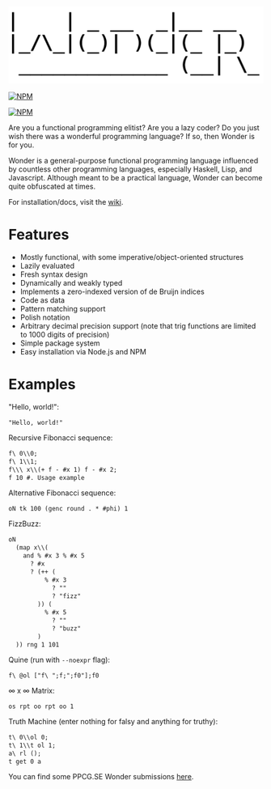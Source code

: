 ![wonder](wonder.png?raw=true)

[![NPM](https://nodei.co/npm/wonderlang.png?downloads=true)](https://npmjs.org/package/wonderlang)

[![NPM](https://nodei.co/npm-dl/wonderlang.png?months=6&height=3)](https://nodei.co/npm/wonderlang/)

Are you a functional programming elitist? Are you a lazy coder? Do you just wish there was a wonderful programming language? If so, then Wonder is for you.

Wonder is a general-purpose functional programming language influenced by countless other programming languages, especially Haskell, Lisp, and Javascript. Although meant to be a practical language, Wonder can become quite obfuscated at times.

For installation/docs, visit the [wiki](https://github.com/wonderlang/wonder/wiki).

# Features
- Mostly functional, with some imperative/object-oriented structures
- Lazily evaluated
- Fresh syntax design
- Dynamically and weakly typed
- Implements a zero-indexed version of de Bruijn indices
- Code as data
- Pattern matching support
- Polish notation
- Arbitrary decimal precision support (note that trig functions are limited to 1000 digits of precision)
- Simple package system
- Easy installation via Node.js and NPM

# Examples
"Hello, world!":
```
"Hello, world!"
```

Recursive Fibonacci sequence:
```
f\ 0\\0;
f\ 1\\1;
f\\\ x\\(+ f - #x 1) f - #x 2;
f 10 #. Usage example
```

Alternative Fibonacci sequence:
```
oN tk 100 (genc round . * #phi) 1
```

FizzBuzz:
```
oN 
  (map x\\(
    and % #x 3 % #x 5
      ? #x
      ? (++ (
          % #x 3
            ? ""
            ? "fizz"
        )) (
          % #x 5
            ? ""
            ? "buzz"
        )
  )) rng 1 101
```

Quine (run with `--noexpr` flag):
```
f\ @ol ["f\ ";f;";f0"];f0
```

∞ x ∞ Matrix:
```
os rpt oo rpt oo 1
```

Truth Machine (enter nothing for falsy and anything for truthy):
```
t\ 0\\ol 0;
t\ 1\\t ol 1;
a\ rl ();
t get 0 a
```
You can find some PPCG.SE Wonder submissions [here](http://codegolf.stackexchange.com/search?q=wonder+url%3A%22https%3A%2F%2Fgithub.com%2Fwonderlang%2Fwonder%22+is%3Aanswer).
